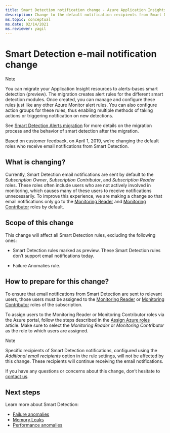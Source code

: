 ```yaml
---
title: Smart Detection notification change - Azure Application Insights
description: Change to the default notification recipients from Smart Detection. Smart Detection lets you monitor application traces with Azure Application Insights for unusual patterns in trace telemetry.
ms.topic: conceptual
ms.date: 02/14/2021
ms.reviewer: yagil
---
```

# Smart Detection e-mail notification change

>[!NOTE]
>You can migrate your Application Insight resources to alerts-bases smart detection (preview). The migration creates alert rules for the different smart detection modules. Once created, you can manage and configure these rules just like any other Azure Monitor alert rules. You can also configure action groups for these rules, thus enabling multiple methods of taking actions or triggering notification on new detections.
>
> See [Smart Detection Alerts migration](../alerts/alerts-smart-detections-migration.md) for more details on the migration process and the behavior of smart detection after the migration.

Based on customer feedback, on April 1, 2019, we’re changing the default roles who receive email notifications from Smart Detection.

## What is changing?

Currently, Smart Detection email notifications are sent by default to the _Subscription Owner_, _Subscription Contributor_, and _Subscription Reader_ roles. These roles often include users who are not actively involved in monitoring, which causes many of these users to receive notifications unnecessarily. To improve this experience, we are making a change so that email notifications only go to the [Monitoring Reader](../../role-based-access-control/built-in-roles.md#monitoring-reader) and [Monitoring Contributor](../../role-based-access-control/built-in-roles.md#monitoring-contributor) roles by default.

## Scope of this change

This change will affect all Smart Detection rules, excluding the following ones:

* Smart Detection rules marked as preview. These Smart Detection rules don’t support email notifications today.

* Failure Anomalies rule.

## How to prepare for this change?

To ensure that email notifications from Smart Detection are sent to relevant users, those users must be assigned to the [Monitoring Reader](../../role-based-access-control/built-in-roles.md#monitoring-reader) or [Monitoring Contributor](../../role-based-access-control/built-in-roles.md#monitoring-contributor) roles of the subscription.

To assign users to the Monitoring Reader or Monitoring Contributor roles via the Azure portal, follow the steps described in the [Assign Azure roles](../../role-based-access-control/role-assignments-portal.md) article. Make sure to select the _Monitoring Reader_ or _Monitoring Contributor_ as the role to which users are assigned.

> [!NOTE]
> Specific recipients of Smart Detection notifications, configured using the _Additional email recipients_ option in the rule settings, will not be affected by this change. These recipients will continue receiving the email notifications.

If you have any questions or concerns about this change, don’t hesitate to [contact us](mailto:smart-alert-feedback@microsoft.com).

## Next steps

Learn more about Smart Detection:

- [Failure anomalies](./proactive-failure-diagnostics.md)
- [Memory Leaks](./proactive-potential-memory-leak.md)
- [Performance anomalies](./proactive-performance-diagnostics.md)

